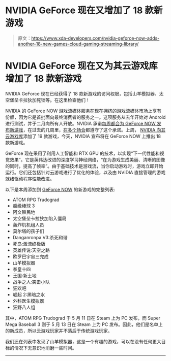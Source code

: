 # NVIDIA GeForce 现在又增加了 18 款新游戏

> 原文：<https://www.xda-developers.com/nvidia-geforce-now-adds-another-18-new-games-cloud-gaming-streaming-library/>

# NVIDIA GeForce 现在又为其云游戏库增加了 18 款新游戏

NVIDIA GeForce 现在已经获得了 18 款新游戏的访问权限，包括山羊模拟器、太空堡垒卡拉狄加死锁等。在这里检查他们！

NVIDIA 的 GeForce NOW 游戏流媒体服务在现在拥挤的游戏流媒体市场上享有份额，因为它是首批面向最终消费者的服务之一。这项服务从去年开始对 Android 进行测试，并于二月向所有人开放。NVIDIA 承诺[每周都会为 GeForce NOW 发布新游戏](https://www.xda-developers.com/nvidia-announce-new-games-geforce-now-every-week/)，在过去的几周里，[在](https://www.xda-developers.com/nvidia-geforce-now-loses-games-from-warner-bros-xbox-game-studios-codemasters-and-klei-entertainment-but-gains-36-ubisoft-titles/)[多个场合](https://www.xda-developers.com/nvidia-geforce-now-dlss-2-0-new-games/)都遵守了这个承诺。上周， [NVIDIA 向其云游戏库](https://www.xda-developers.com/nvidia-announces-19-new-games-geforce-now-game-streaming/)添加了 19 款游戏，今天，NVIDIA 宣布将在 GeForce NOW 上推出 18 款新游戏。

GeForce 现在采用了利用人工智能和 RTX GPU 的技术，以实现“下一代性能和视觉效果”。它是英伟达改进的深度学习神经网络，“在为游戏生成美丽、清晰的图像的同时，提高了帧率”。由于基础技术是游戏流，当你启动游戏时，游戏立即开始运行。它们还包括针对云游戏进行了优化的体验，以及由 NVIDIA 直接管理的游戏就绪驱动程序性能改进。

以下是本周添加到 [GeForce NOW](https://play.google.com/store/apps/details?id=com.nvidia.geforcenow) 的新游戏的完整列表:

*   ATOM RPG Trudograd
*   超级棒球 3
*   阿文殖民地
*   太空堡垒卡拉狄加陷入僵局
*   轰炸机机组人员
*   莫尔塔的孩子们
*   Danganronpa V3:杀死和谐
*   死岛:激流终极版
*   英雄传说:天空之路
*   欧罗巴宇宙三完成
*   山羊模拟器
*   拳皇十四
*   王国:新土地
*   战争之人:突击小队
*   狂欢吧
*   崛起 2:黑暗之水
*   外科医生模拟器
*   狂野八人组

其中，ATOM RPG Trudograd 于 5 月 11 日在 Steam 上为 PC 发布，而 Super Mega Baseball 3 则于 5 月 13 日在 Steam 上为 PC 发布。因此，他们是名单上的新成员，所以云游戏玩家并不落后于传统游戏玩家。

我们还在列表中发现了山羊模拟器，这是一个有趣的游戏，可以在没有任何更大目标的情况下无意识地消磨一些时间。

* * *